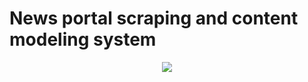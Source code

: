# News portal scraping and content modeling system

<p align="center">
  <img src="https://github.com/rayhan-ferdous/caterpillar/blob/master/logo_from_minecraft.jpg">
</p>
